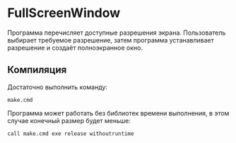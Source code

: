 ﻿# FullScreenWindow

Программа перечисляет доступные разрешения экрана. Пользователь выбирает требуемое разрешение, затем программа устанавливает разрешение и создаёт полноэкранное окно.

## Компиляция

Достаточно выполнить команду:

```
make.cmd
```

Программа может работать без библиотек времени выполнения, в этом случае конечный размер будет меньше:

```
call make.cmd exe release withoutruntime
```

